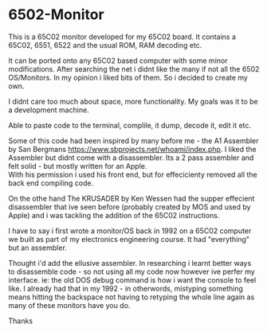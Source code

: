 # 6502-Monitor

This is a 65C02 monitor developed for my 65C02 board. It contains a 65C02, 6551, 6522 and the usual ROM, RAM decoding etc. 

It can be ported onto any 65C02 based computer with some minor modifications. 
After searching the net i didnt like the many if not all the 6502 OS/Monitors. In my opinion i liked bits of them. So i decided to create my own.

I didnt care too much about space, more functionality. My goals was it to be a development machine. 

Able to paste code to the terminal, complile, it dump, decode it, edit it etc. 

Some of this code had been inspired by many before me - the A1 Assembler by San Bergmans https://www.sbprojects.net/whoami/index.php. 
I liked the Assembler but didnt come with a disassembler. Its a 2 pass assembler and felt solid - but mostly written for an Apple.  
With his permission i used his front end, but for effecicienty removed all the back end compiling code. 

On the othe hand The KRUSADER by Ken Wessen had the supper effecient disassembler that ive seen before (probably created by MOS and used by Apple) and i was tackling the addition of the 65C02 instructions. 

I have to say i first wrote a monitor/OS back in 1992 on a 65C02 computer we built as part of my electronics engineering course. It had "everything" but an assembler. 

Thought i'd add the ellusive assembler. In researching i learnt better ways to disassemble code - so not using all my code now however ive perfer my interface.  ie: the old DOS debug command is how i want the console to feel like. I already had that in my 1992 - in otherwords, mistyping something means hitting the backspace not having to retyping the whole line again as many of these monitors have you do. 

Thanks

